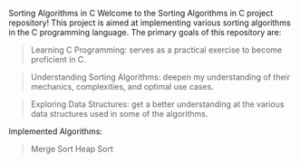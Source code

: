 Sorting Algorithms in C
Welcome to the Sorting Algorithms in C project repository! This project is aimed at implementing various sorting algorithms in the C programming language. The primary goals of this repository are:

>Learning C Programming: serves as a practical exercise to become proficient in C.

>Understanding Sorting Algorithms: deepen my understanding of their mechanics, complexities, and optimal use cases.

>Exploring Data Structures: get a better understanding at the various data structures used in some of the algorithms.


Implemented Algorithms:

>Merge Sort
>Heap Sort
